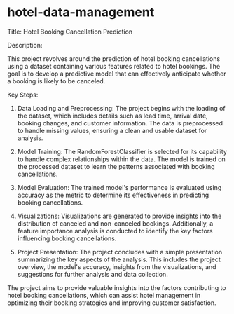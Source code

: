 # hotel-data-management

Title: Hotel Booking Cancellation Prediction

Description:

This project revolves around the prediction of hotel booking cancellations using a dataset containing various features related to hotel bookings. The goal is to develop a predictive model that can effectively anticipate whether a booking is likely to be canceled. 

Key Steps:

1. Data Loading and Preprocessing: The project begins with the loading of the dataset, which includes details such as lead time, arrival date, booking changes, and customer information. The data is preprocessed to handle missing values, ensuring a clean and usable dataset for analysis.

2. Model Training: The RandomForestClassifier is selected for its capability to handle complex relationships within the data. The model is trained on the processed dataset to learn the patterns associated with booking cancellations.

3. Model Evaluation: The trained model's performance is evaluated using accuracy as the metric to determine its effectiveness in predicting booking cancellations.

4. Visualizations: Visualizations are generated to provide insights into the distribution of canceled and non-canceled bookings. Additionally, a feature importance analysis is conducted to identify the key factors influencing booking cancellations.

5. Project Presentation: The project concludes with a simple presentation summarizing the key aspects of the analysis. This includes the project overview, the model's accuracy, insights from the visualizations, and suggestions for further analysis and data collection.

The project aims to provide valuable insights into the factors contributing to hotel booking cancellations, which can assist hotel management in optimizing their booking strategies and improving customer satisfaction.
